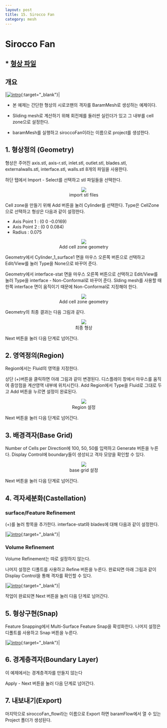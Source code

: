 ```yaml
---
layout: post
title: 15. Sirocco Fan
category: mesh
---
```



# Sirocco Fan

## * [형상 파일](https://drive.google.com/file/d/1SsLoBumVaTYTpb_X_yyStnzYwQs_x-8-/view?usp=sharing) 

## 개요 

|[![intro](https://github.com/nextfoam/baram-pages/raw/main/screenshots/slidingMesh/intro.png)](https://github.com/nextfoam/baram-pages/raw/main/screenshots/slidingMesh/intro.png){:target="_blank"}|

* 본 예제는 간단한 형상의 시로코팬의 격자를 BaramMesh로 생성하는 예제이다. 

* Sliding mesh로 계산하기 위해 회전체를 둘러싼 실린더가 있고 그 내부를 cell zone으로 설정한다. 

* baramMesh를 실행하고 siroccoFan이라는 이름으로 project를 생성한다.

## 1. 형상정의 (Geometry)

형상은 주어진 axis.stl, axis-r.stl, inlet.stl, outlet.stl, blades.stl, externalwalls.stl, interface.stl, walls.stl 8개의 파일을 사용한다.  

하단 탭에서 Import - Select를 선택하고 stl 파일들을 선택한다. 


<p align='center'>
    <img src="https://github.com/nextfoam/baram-pages/raw/main/screenshots/mesh/siroccoFan/importSTL.png"  >
    <br> import stl files
</p>


Cell zone을 만들기 위해 Add 버튼을 눌러 Cylinder를 선택한다. Type은 CellZone으로 선택하고 형상은 다음과 같이 설정한다.

+ Axis Point 1 : (0 0 -0.0169)
+ Axis Point 2 : (0 0 0.084)
+ Radius : 0.075

<p align='center'>
    <img src="https://github.com/nextfoam/baram-pages/raw/main/screenshots/mesh/siroccoFan/createCylinder.png"  >
    <br> Add cell zone geometry
</p>


Geometry에서 Cylinder_1_surface1 면을 마우스 오른쪽 버튼으로 선택하고 Edit/View를 눌러 Type을 None으로 바꾸어 준다.

Geometry에서 interface-stat 면을 마우스 오른쪽 버튼으로 선택하고 Edit/View를 눌러 Type을 interface - Non-Conformal로 바꾸어 준다. Slding mesh를 사용할 때 한쪽 interface 면이 움직이기 때문에 Non-Conformal로 지정해야 한다.

<p align='center'>
    <img src="https://github.com/nextfoam/baram-pages/raw/main/screenshots/mesh/siroccoFan/interface.png"  >
    <br> Add cell zone geometry
</p>

Geometry의 최종 결과는 다음 그림과 같다.

<p align='center'>
    <img src="https://github.com/nextfoam/baram-pages/raw/main/screenshots/mesh/siroccoFan/geom1.png"  >
    <br> 최종 형상
</p>

Next 버튼을 눌러 다음 단계로 넘어간다.


## 2. 영역정의(Region)

Region에서는 Fluid의 영역을 지정한다.

상단 (+)버튼을 클릭하면 아래 그림과 같이 변경된다. 디스플레이 창에서 마우스를 움직여 중앙점을 계산영역 내부에 위치시킨다. Add Region에서 Type을 Fluid로 그대로 두고 Add 버튼을 누르면 설정이 완료된다.

<p align='center'>
    <img src="https://github.com/nextfoam/baram-pages/raw/main/screenshots/mesh/siroccoFan/region.png"  >
    <br> Region 설정
</p>

Next 버튼을 눌러 다음 단계로 넘어간다.


## 3. 배경격자(Base Grid)

Number of Cells per Direction에 100, 50, 50를 입력하고 Generate 버튼을 누른다. Display Control에 boundary들이 생성되고 격자 모양을 확인할 수 있다.

<p align='center'>
    <img src="https://github.com/nextfoam/baram-pages/raw/main/screenshots/mesh/siroccoFan/baseGrid.png"  >
    <br> base grid 설정
</p>

Next 버튼을 눌러 다음 단계로 넘어간다.



## 4. 격자세분화(Castellation)

### surface/Feature Refinement

(+)를 눌러 항목을 추가한다. interface-stat와 blades에 대해 다음과 같이 설정한다.

|[![intro](https://github.com/nextfoam/baram-pages/raw/main/screenshots/mesh/siroccoFan/surfaceRefine.png "Surface/Feature Refinement 설정")](https://github.com/nextfoam/baram-pages/raw/main/screenshots/mesh/siroccoFan/surfaceRefine.png){:target="_blank"}|


### Volume Refinement

Volume Refinement는 따로 설정하지 않는다.



나머지 설정은 디폴트를 사용하고 Refine 버튼을 누른다. 완료되면 아래 그림과 같이 Display Control을 통해 격자를 확인할 수 있다.

|[![intro](https://github.com/nextfoam/baram-pages/raw/main/screenshots/mesh/siroccoFan/refineResult.png "Refinement 결과")](https://github.com/nextfoam/baram-pages/raw/main/screenshots/mesh/siroccoFan/refineResult.png){:target="_blank"}|



작업이 완료되면 Next 버튼을 눌러 다음 단계로 넘어간다.



## 5. 형상구현(Snap)

Feature Snapping에서 Multi-Surface Feature Snap을 확성화한다. 나머지 설정은 디폴트를 사용하고 Snap 버튼을 누른다.

|[![intro](https://github.com/nextfoam/baram-pages/raw/main/screenshots/mesh/siroccoFan/snap.png "Snap 결과")](https://github.com/nextfoam/baram-pages/raw/main/screenshots/mesh/siroccoFan/snap.png){:target="_blank"}|



## 6. 경계층격자(Boundary Layer)

이 예제에서는 경계층격자를 만들지 않는다


Apply - Next 버튼을 눌러 다음 단계로 넘어간다.


## 7. 내보내기(Export)

마지막으로 siroccoFan_flow라는 이름으로 Export 하면 baramFlow에서 열 수 있는 Project 폴더가 생성된다.
